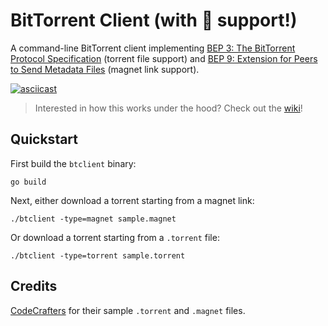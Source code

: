 # BitTorrent Client (with 🧲 support!)

A command-line BitTorrent client
implementing [BEP 3: The BitTorrent Protocol Specification](https://www.bittorrent.org/beps/bep_0003.html) (torrent file
support)
and [BEP 9: Extension for Peers to Send Metadata Files](https://www.bittorrent.org/beps/bep_0009.html) (magnet link
support).

[![asciicast](https://asciinema.org/a/u7JXu5EJPGialBWua7jyKXajN.svg)](https://asciinema.org/a/u7JXu5EJPGialBWua7jyKXajN)

>Interested in how this works under the hood? Check out the [wiki](https://kendrickang.github.io/bittorrent-client-with-magnet/)!

## Quickstart

First build the `btclient` binary:

```shell
go build
```

Next, either download a torrent starting from a magnet link:

```shell
./btclient -type=magnet sample.magnet
```

Or download a torrent starting from a `.torrent` file:

```shell
./btclient -type=torrent sample.torrent
```

## Credits

[CodeCrafters](https://app.codecrafters.io/courses/bittorrent/overview) for their sample `.torrent` and `.magnet` files.

